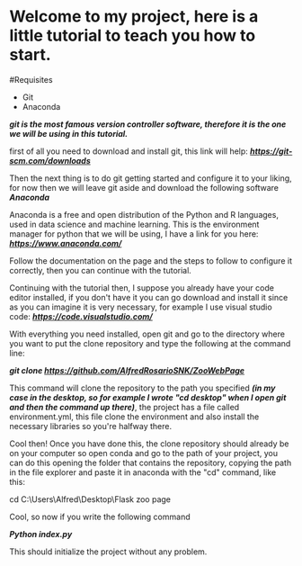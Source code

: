 # Welcome to my project, here is a little tutorial to teach you how to start.

#Requisites
<ul>
<li>Git</li>  
<li>Anaconda</li>
</ul>

***git is the most famous version controller software, therefore it is the one we will be using in this tutorial.***

first of all you need to download and install git, this link will help: ***https://git-scm.com/downloads***

Then the next thing is to do git getting started and configure it to your liking, for now then we will leave git aside and download the following software ***Anaconda***

Anaconda is a free and open distribution of the Python and R languages, used in data science and machine learning. This is the environment manager for python that we will be using, I have a link for you here: ***https://www.anaconda.com/***

Follow the documentation on the page and the steps to follow to configure it correctly, then you can continue with the tutorial.

Continuing with the tutorial then, I suppose you already have your code editor installed, if you don't have it you can go download and install it since as you can imagine it is very necessary, for example I use visual studio code: ***https://code.visualstudio.com/***


With everything you need installed, open git and go to the directory where you want to put the clone repository and type the following at the command line:

***git clone https://github.com/AlfredRosarioSNK/ZooWebPage***

This command will clone the repository to the path you specified ***(in my case in the desktop, so for example I wrote "cd desktop" when I open git and then the command up there)***, the project has a file called environment.yml, this file clone the environment and also install the necessary libraries so you're halfway there.

Cool then! Once you have done this, the clone repository should already be on your computer so open conda and go to the path of your project, you can do this opening the folder that contains the repository, copying the path in the file explorer and paste it in anaconda with the "cd" command, like this:

cd C:\Users\Alfred\Desktop\Flask zoo page

Cool, so now if you write the following command

***Python index.py***

This should initialize the project without any problem.
